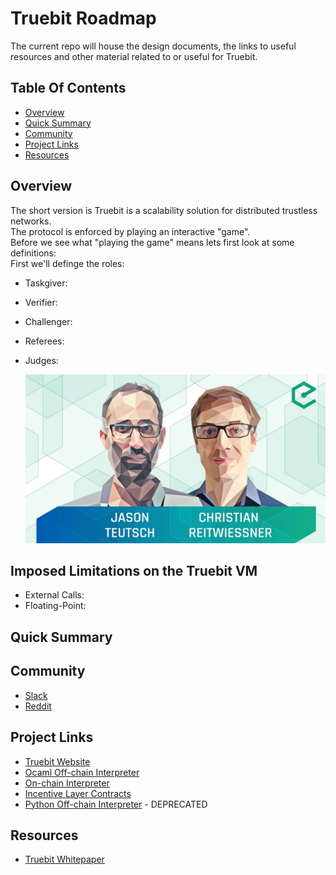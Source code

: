 # Truebit Roadmap

The current repo will house the design documents, the links to useful resources and other material related to or useful for Truebit.

## Table Of Contents

- [Overview](#overview)
- [Quick Summary](#quick-summary)
- [Community](#community)
- [Project Links](#project-links)
- [Resources](#resources)

## Overview

The short version is Truebit is a scalability solution for distributed trustless networks.<br/>
The protocol is enforced by playing an interactive "game".<br/>
Before we see what "playing the game" means lets first look at some definitions:<br/>
First we'll definge the roles:<br/>
* Taskgiver:<br/>
* Verifier:<br/>
* Challenger:<br/>
* Referees:<br/>
* Judges:<br/>

  [![epiccenter-truebit](img/epiccenter.png)](https://www.youtube.com/watch?v=QY0OUTaIWIc&t=977s)

## Imposed Limitations on the Truebit VM
* External Calls: <br/>
* Floating-Point:<br/>

## Quick Summary

## Community
* [Slack](https://truebit.slack.com/messages/C5G74SV6V/)<br/>
* [Reddit](https://www.youtube.com/redirect?redir_token=cWQgq0FMKvmnIJFWyAc8msETA0V8MTUwNTk5ODI3MkAxNTA1OTExODcy&event=desc&q=https%3A%2F%2Fwww.reddit.com%2Fr%2Ftruebit%2F)<br/>

## Project Links
* [Truebit Website](https://truebit.io)<br/>
* [Ocaml Off-chain Interpreter](https://github.com/TrueBitFoundation/ocaml-offchain)<br/>
* [On-chain Interpreter](https://github.com/TrueBitFoundation/webasm-solidity)<br/>
* [Incentive Layer Contracts](https://github.com/TrueBitFoundation/truebit-contracts)<br/>
* [Python Off-chain Interpreter](https://github.com/TrueBitFoundation/python-offchain) - DEPRECATED<br/>

## Resources
* [Truebit Whitepaper](https://people.cs.uchicago.edu/~teutsch/papers/truebit.pdf)
